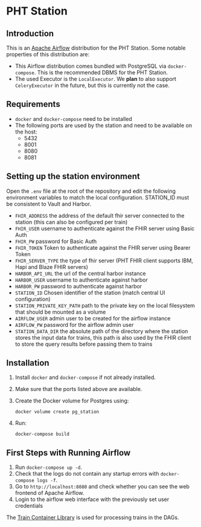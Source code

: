 # PHT Station

## Introduction

This is an [Apache Airflow](https://airflow.apache.org/) distribution for the PHT Station. Some notable properties
of this distribution are:

* This Airflow distribution comes bundled with PostgreSQL via `docker-compose`. This is the recommended DBMS
  for the PHT Station.
* The used Executor is the `LocalExecutor`.  We **plan** to also support `CeleryExecutor` in the future, but this is currently not the case.

## Requirements

* `docker` and `docker-compose` need to be installed
* The following ports are used by the station and need to be available on the host:
    - 5432
    - 8001
    - 8080
    - 8081

## Setting up the station environment
Open the `.env` file at the root of the repository and edit the following environment variables to match the local configuration. STATION_ID must be consistent to Vault and Harbor.
- `FHIR_ADDRESS` the address of the default fhir server connected to the station (this can also be configured per train)
- `FHIR_USER` username to authenticate against the FHIR server using Basic Auth
- `FHIR_PW` password for Basic Auth
- `FHIR_TOKEN` Token to authenticate against the FHIR server using Bearer Token
- `FHIR_SERVER_TYPE` the type of fhir server (PHT FHIR client supports IBM, Hapi and Blaze FHIR servers)
- `HARBOR_API_URL` the url of the central harbor instance
- `HARBOR_USER` username to authenticate against harbor
- `HARBOR_PW` password to authenticate against harbor
- `STATION_ID` Chosen identifier of the station (match central UI configuration)
- `STATION_PRIVATE_KEY_PATH` path to the private key on the local filesystem that should be mounted as a volume
- `AIRFLOW_USER` admin user to be created for the airflow instance 
- `AIRFLOW_PW` password for the airflow admin user
- `STATION_DATA_DIR` the absolute path of the directory where the station stores the input data for trains, this path is
also used by the FHIR client to store the query results before passing them to trains


## Installation 

1. Install `docker` and `docker-compose` if not already installed.

2. Make sure that the ports listed above are available.

3. Create the Docker volume for Postgres using:
    ```shell script
    docker volume create pg_station
    ```

4. Run:
    ```shell script
    docker-compose build
    ```


## First Steps with Running Airflow
1. Run `docker-compose up -d`. 
2. Check that the logs do not contain any startup errors with  `docker-compose logs -f`.
3. Go to `http://localhost:8080` and check whether you can see the web frontend of Apache Airflow.
4. Login to the airflow web interface with the previously set user credentials


The [Train Container Library](https://github.com/PHT-Medic/train-container-library.git)
is used for processing trains in the DAGs.


